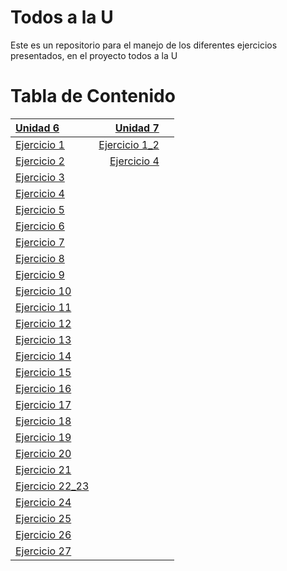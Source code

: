 # Todos a la U

Este es un repositorio para el manejo de los diferentes ejercicios presentados, en el proyecto todos a la U

# Tabla de Contenido

| [Unidad 6](https://github.com/nortigozab/Todos_a_la_U/tree/main/Unidad_6) | [Unidad 7](https://github.com/nortigozab/Todos_a_la_U/tree/main/Unidad_7) |     |
| :------------------------------------------------------------------------ | ------------------------------------------------------------------------: | --: |
| [Ejercicio 1](./Unidad_6/Ejercicio_1.js)                                  | [Ejercicio 1_2](./Unidad_7/unidad7_1.drawio.png)                          |     |
| [Ejercicio 2](./Unidad_6/Ejercicio_2.js)                                  | [Ejercicio 4](./Unidad_7/Unidad_7_4.sql)                                  |     |                                                                          |     |
| [Ejercicio 3](./Unidad_6/Ejercicio_3.js)                                  |                                                                           |     |
| [Ejercicio 4](./Unidad_6/Ejercicio_4.js)                                  |                                                                           |     |
| [Ejercicio 5](./Unidad_6/Ejercicio_5.js)                                  |                                                                           |     |
| [Ejercicio 6](./Unidad_6/Ejercicio_6.js)                                  |                                                                           |     |
| [Ejercicio 7](./Unidad_6/Ejercicio_7.js)                                  |                                                                           |     |
| [Ejercicio 8](./Unidad_6/Ejercicio_8.js)                                  |                                                                           |     |
| [Ejercicio 9](./Unidad_6/Ejercicio_9.js)                                  |                                                                           |     |
| [Ejercicio 10](./Unidad_6/Ejercicio_10.js)                                |                                                                           |     |
| [Ejercicio 11](./Unidad_6/Ejercicio_11.js)                                |                                                                           |     |
| [Ejercicio 12](./Unidad_6/Ejercicio_12.js)                                |                                                                           |     |
| [Ejercicio 13](./Unidad_6/Ejercicio_13.js)                                |                                                                           |     |
| [Ejercicio 14](./Unidad_6/Ejercicio_14.js)                                |                                                                           |     |
| [Ejercicio 15](./Unidad_6/Ejercicio_15.js)                                |                                                                           |     |
| [Ejercicio 16](./Unidad_6/Ejercicio_16.js)                                |                                                                           |     |
| [Ejercicio 17](./Unidad_6/Ejercicio_17.js)                                |                                                                           |     |
| [Ejercicio 18](./Unidad_6/Ejercicio_18.js)                                |                                                                           |     |
| [Ejercicio 19](./Unidad_6/Ejercicio_19)                                   |                                                                           |     |
| [Ejercicio 20](./Unidad_6/Ejercicio_20.js)                                |                                                                           |     |
| [Ejercicio 21](./Unidad_6/Ejercicio_21)                                   |                                                                           |     |
| [Ejercicio 22_23](./Unidad_6/Ejercicio_22_23)                             |                                                                           |     |
| [Ejercicio 24](./Unidad_6/Ejercicio_24)                                   |                                                                           |     |
| [Ejercicio 25](./Unidad_6/Ejercicio_25)                                   |                                                                           |     |
| [Ejercicio 26](./Unidad_6/Ejercicio_26)                                   |                                                                           |     |
| [Ejercicio 27](./Unidad_6/Ejercicio_27)                                   |                                                                           |     |